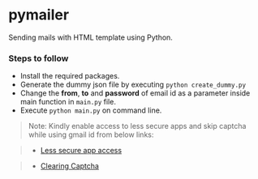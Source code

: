 # pymailer
Sending mails with HTML template using Python.

### Steps to follow

* Install the required packages.
* Generate the dummy json file by executing `python create_dummy.py`
* Change the **from**, **to** and **password** of email id as a parameter inside main function in `main.py` file.
* Execute `python main.py` on command line.

> Note: Kindly enable access to less secure apps and skip captcha while using gmail id from below links:

> * [Less secure app access](https://myaccount.google.com/lesssecureapps)

> * [Clearing Captcha](https://accounts.google.com/DisplayUnlockCaptcha)

